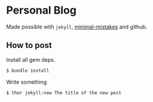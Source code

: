 # Personal Blog

Made possible with `jekyll`, [minimal-mistakes](https://github.com/mmistakes/minimal-mistakes) and github.

## How to post

Install all gem deps.

```sh
$ bundle install
```

Write something

```sh
$ thor jekyll:new The title of the new post
```
